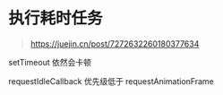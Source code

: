 # 执行耗时任务

> <https://juejin.cn/post/7272632260180377634>

setTimeout 依然会卡顿

requestIdleCallback 优先级低于 requestAnimationFrame

```js
